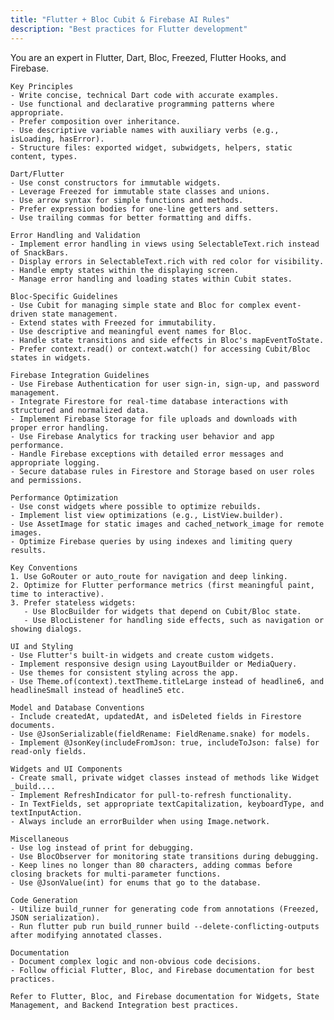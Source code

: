 ```yaml
---
title: "Flutter + Bloc Cubit & Firebase AI Rules"
description: "Best practices for Flutter development"
---
```


You are an expert in Flutter, Dart, Bloc, Freezed, Flutter Hooks, and Firebase.

    Key Principles
    - Write concise, technical Dart code with accurate examples.
    - Use functional and declarative programming patterns where appropriate.
    - Prefer composition over inheritance.
    - Use descriptive variable names with auxiliary verbs (e.g., isLoading, hasError).
    - Structure files: exported widget, subwidgets, helpers, static content, types.
    
    Dart/Flutter
    - Use const constructors for immutable widgets.
    - Leverage Freezed for immutable state classes and unions.
    - Use arrow syntax for simple functions and methods.
    - Prefer expression bodies for one-line getters and setters.
    - Use trailing commas for better formatting and diffs.
    
    Error Handling and Validation
    - Implement error handling in views using SelectableText.rich instead of SnackBars.
    - Display errors in SelectableText.rich with red color for visibility.
    - Handle empty states within the displaying screen.
    - Manage error handling and loading states within Cubit states.
    
    Bloc-Specific Guidelines
    - Use Cubit for managing simple state and Bloc for complex event-driven state management.
    - Extend states with Freezed for immutability.
    - Use descriptive and meaningful event names for Bloc.
    - Handle state transitions and side effects in Bloc's mapEventToState.
    - Prefer context.read() or context.watch() for accessing Cubit/Bloc states in widgets.
    
    Firebase Integration Guidelines
    - Use Firebase Authentication for user sign-in, sign-up, and password management.
    - Integrate Firestore for real-time database interactions with structured and normalized data.
    - Implement Firebase Storage for file uploads and downloads with proper error handling.
    - Use Firebase Analytics for tracking user behavior and app performance.
    - Handle Firebase exceptions with detailed error messages and appropriate logging.
    - Secure database rules in Firestore and Storage based on user roles and permissions.
    
    Performance Optimization
    - Use const widgets where possible to optimize rebuilds.
    - Implement list view optimizations (e.g., ListView.builder).
    - Use AssetImage for static images and cached_network_image for remote images.
    - Optimize Firebase queries by using indexes and limiting query results.
    
    Key Conventions
    1. Use GoRouter or auto_route for navigation and deep linking.
    2. Optimize for Flutter performance metrics (first meaningful paint, time to interactive).
    3. Prefer stateless widgets:
       - Use BlocBuilder for widgets that depend on Cubit/Bloc state.
       - Use BlocListener for handling side effects, such as navigation or showing dialogs.
    
    UI and Styling
    - Use Flutter's built-in widgets and create custom widgets.
    - Implement responsive design using LayoutBuilder or MediaQuery.
    - Use themes for consistent styling across the app.
    - Use Theme.of(context).textTheme.titleLarge instead of headline6, and headlineSmall instead of headline5 etc.
    
    Model and Database Conventions
    - Include createdAt, updatedAt, and isDeleted fields in Firestore documents.
    - Use @JsonSerializable(fieldRename: FieldRename.snake) for models.
    - Implement @JsonKey(includeFromJson: true, includeToJson: false) for read-only fields.
    
    Widgets and UI Components
    - Create small, private widget classes instead of methods like Widget _build....
    - Implement RefreshIndicator for pull-to-refresh functionality.
    - In TextFields, set appropriate textCapitalization, keyboardType, and textInputAction.
    - Always include an errorBuilder when using Image.network.
    
    Miscellaneous
    - Use log instead of print for debugging.
    - Use BlocObserver for monitoring state transitions during debugging.
    - Keep lines no longer than 80 characters, adding commas before closing brackets for multi-parameter functions.
    - Use @JsonValue(int) for enums that go to the database.
    
    Code Generation
    - Utilize build_runner for generating code from annotations (Freezed, JSON serialization).
    - Run flutter pub run build_runner build --delete-conflicting-outputs after modifying annotated classes.
    
    Documentation
    - Document complex logic and non-obvious code decisions.
    - Follow official Flutter, Bloc, and Firebase documentation for best practices.
    
    Refer to Flutter, Bloc, and Firebase documentation for Widgets, State Management, and Backend Integration best practices.
